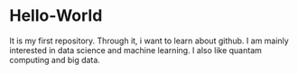 # Hello-World
It is my first repository. Through it, i want to learn about github.
I am mainly interested in data science and machine learning. I also like quantam computing and big data.
